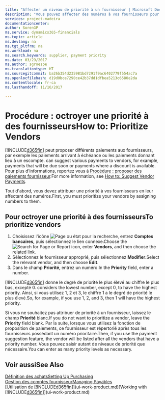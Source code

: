 ```yaml
---
title: "Affecter un niveau de priorité à un fournisseur | Microsoft Docs"
description: "Vous pouvez affecter des numéros à vos fournisseurs pour les classer par ordre de priorité et faciliter des propositions de paiement dans Dynamics 365."
services: project-madeira
documentationcenter: 
author: SorenGP
ms.service: dynamics365-financials
ms.topic: article
ms.devlang: na
ms.tgt_pltfrm: na
ms.workload: na
ms.search.keywords: supplier, payment priority
ms.date: 03/29/2017
ms.author: sgroespe
ms.translationtype: HT
ms.sourcegitcommit: ba26b354d235981bd7291f9ac6402779f554ac7a
ms.openlocfilehash: d19d0bce7290ce42b37dd1dfbea5213c6580e2da
ms.contentlocale: fr-ca
ms.lasthandoff: 11/10/2017

---
```

# <a name="how-to-prioritize-vendors"></a><span data-ttu-id="42abd-103">Procédure : octroyer une priorité à des fournisseurs</span><span class="sxs-lookup"><span data-stu-id="42abd-103">How to: Prioritize Vendors</span></span>
[!INCLUDE[d365fin](includes/d365fin_md.md)]<span data-ttu-id="42abd-104"> peut proposer différents paiements aux fournisseurs, par exemple les paiements arrivant à échéance ou les paiements donnant lieu à un escompte.</span><span class="sxs-lookup"><span data-stu-id="42abd-104"> can suggest various payments to vendors, for example, payments that will be due soon or payments where a discount is available.</span></span> <span data-ttu-id="42abd-105">Pour plus d'informations, reportez vous à [Procédure : proposer des paiements fournisseur](payables-how-suggest-vendor-payments.md).</span><span class="sxs-lookup"><span data-stu-id="42abd-105">For more information, see [How to: Suggest Vendor Payments](payables-how-suggest-vendor-payments.md).</span></span>

<span data-ttu-id="42abd-106">Tout d'abord, vous devez attribuer une priorité à vos fournisseurs en leur affectant des numéros.</span><span class="sxs-lookup"><span data-stu-id="42abd-106">First, you must prioritize your vendors by assigning numbers to them.</span></span>

## <a name="to-prioritize-vendors"></a><span data-ttu-id="42abd-107">Pour octroyer une priorité à des fournisseurs</span><span class="sxs-lookup"><span data-stu-id="42abd-107">To prioritize vendors</span></span>
1. <span data-ttu-id="42abd-108">Choisissez l'icône ![Page ou état pour la recherche](media/ui-search/search_small.png "icône Page ou état pour la recherche"), entrez **Comptes bancaires**, puis sélectionnez le lien connexe.</span><span class="sxs-lookup"><span data-stu-id="42abd-108">Choose the ![Search for Page or Report](media/ui-search/search_small.png "Search for Page or Report icon") icon, enter **Vendors**, and then choose the related link.</span></span>
2. <span data-ttu-id="42abd-109">Sélectionnez le fournisseur approprié, puis sélectionnez **Modifier**.</span><span class="sxs-lookup"><span data-stu-id="42abd-109">Select the relevant vendor, and then choose **Edit**.</span></span>
3. <span data-ttu-id="42abd-110">Dans le champ **Priorité**, entrez un numéro.</span><span class="sxs-lookup"><span data-stu-id="42abd-110">In the **Priority** field, enter a number.</span></span>

[!INCLUDE[d365fin](includes/d365fin_md.md)]<span data-ttu-id="42abd-111"> donne le degré de priorité le plus élevé au chiffre le plus bas, excepté 0.</span><span class="sxs-lookup"><span data-stu-id="42abd-111"> considers the lowest number, except 0, to have the highest priority.</span></span> <span data-ttu-id="42abd-112">Ainsi, si vous utilisez 1, 2 et 3, le chiffre 1 a le degré de priorité le plus élevé.</span><span class="sxs-lookup"><span data-stu-id="42abd-112">So, for example, if you use 1, 2, and 3, then 1 will have the highest priority.</span></span>

<span data-ttu-id="42abd-113">Si vous ne souhaitez pas attribuer de priorité à un fournisseur, laissez le champ **Priorité** blanc.</span><span class="sxs-lookup"><span data-stu-id="42abd-113">If you do not want to prioritize a vendor, leave the **Priority** field blank.</span></span> <span data-ttu-id="42abd-114">Par la suite, lorsque vous utilisez la fonction de proposition de paiements, ce fournisseur est répertorié après tous les fournisseurs possédant un numéro prioritaire.</span><span class="sxs-lookup"><span data-stu-id="42abd-114">Then, if you use the payment suggestion feature, the vendor will be listed after all the vendors that have a priority number.</span></span> <span data-ttu-id="42abd-115">Vous pouvez saisir autant de niveaux de priorité que nécessaire.</span><span class="sxs-lookup"><span data-stu-id="42abd-115">You can enter as many priority levels as necessary.</span></span>

## <a name="see-also"></a><span data-ttu-id="42abd-116">Voir aussi</span><span class="sxs-lookup"><span data-stu-id="42abd-116">See Also</span></span>
[<span data-ttu-id="42abd-117">Définition des achats</span><span class="sxs-lookup"><span data-stu-id="42abd-117">Setting Up Purchasing</span></span>](purchasing-setup-purchasing.md)  
[<span data-ttu-id="42abd-118">Gestion des comptes fournisseur</span><span class="sxs-lookup"><span data-stu-id="42abd-118">Managing Payables</span></span>](payables-manage-payables.md)  
<span data-ttu-id="42abd-119">[Utilisation de [!INCLUDE[d365fin](includes/d365fin_md.md)]](ui-work-product.md)</span><span class="sxs-lookup"><span data-stu-id="42abd-119">[Working with [!INCLUDE[d365fin](includes/d365fin_md.md)]](ui-work-product.md)</span></span>

